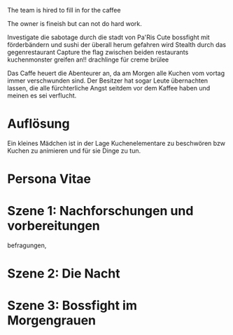 
The team is hired to fill in for the caffee 

The owner is fineish but can not do hard work.


Investigate die sabotage durch die stadt von Pa'Ris
Cute bossfight mit förderbändern und sushi der überall herum gefahren wird
Stealth durch das gegenrestaurant 
Capture the flag zwischen beiden restaurants
kuchenmonster greifen an!!
drachlinge für creme brülee


Das Caffe heuert die Abenteurer an, da am Morgen alle Kuchen vom vortag immer verschwunden sind. Der Besitzer hat sogar Leute übernachten lassen, die alle fürchterliche Angst seitdem vor dem Kaffee haben und meinen es sei verflucht.

# Auflösung
Ein kleines Mädchen ist in der Lage Kuchenelementare zu beschwören bzw Kuchen zu animieren und für sie Dinge zu tun.

# Persona Vitae


# Szene 1: Nachforschungen und vorbereitungen
befragungen, 

# Szene 2: Die Nacht

# Szene 3: Bossfight im Morgengrauen